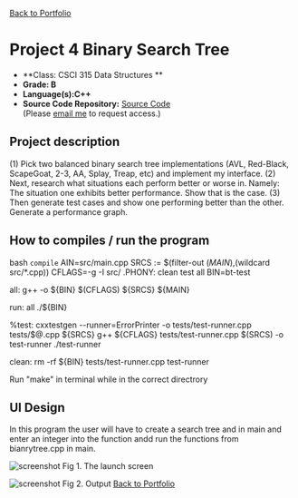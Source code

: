 [Back to Portfolio](./index.md)

Project 4 Binary Search Tree
===============

-   **Class: CSCI 315 Data Structures ** 
-   **Grade: B**
-   **Language(s):C++**
-   **Source Code Repository:** [Source Code](https://github.com/Malik526/SearchTree_SrcCode.git)  
    (Please [email me](mailto:mmstewart@csustudent.net) to request access.)

## Project description
(1) Pick two balanced binary search tree implementations (AVL, Red-Black, ScapeGoat, 2-3, AA,
Splay, Treap, etc) and implement my interface.
(2) Next, research what situations each perform better or worse in. Namely:
The situation one exhibits better performance. Show that is the case.
(3) Then generate test cases and show one performing better than the other. Generate a performance graph.
## How to compiles / run the program

bash
```compile```
AIN=src/main.cpp
SRCS := $(filter-out $(MAIN),$(wildcard src/*.cpp))
CFLAGS=-g -I src/
.PHONY: clean test all
BIN=bt-test

all:
	g++ -o ${BIN} $(CFLAGS) ${SRCS} ${MAIN}

run: all
	./${BIN}

%test:
	cxxtestgen --runner=ErrorPrinter -o tests/test-runner.cpp tests/$@.cpp ${SRCS}
	g++ ${CFLAGS} tests/test-runner.cpp $(SRCS) -o test-runner
	./test-runner

clean:
	rm -rf ${BIN} tests/test-runner.cpp test-runner

Run "make" in terminal while in the correct directrory


## UI Design
In this program the user will have to create a search tree and in main and enter an integer into the function andd run the functions from bianrytree.cpp in main.

![screenshot](images/Input.png)
Fig 1. The launch screen

![screenshot](images/Output.png)
Fig 2. Output
[Back to Portfolio](./index.md)

